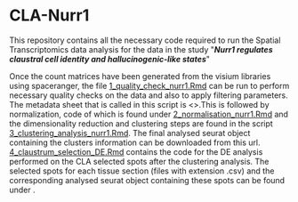 # CLA-Nurr1
This repository contains all the necessary code required to run the Spatial Transcriptomics data analysis for the data in the study "**_Nurr1 regulates claustral cell identity and hallucinogenic-like states_**"

Once the count matrices have been generated from the visium libraries using spaceranger, the file [1_quality_check_nurr1.Rmd](CLA-Nurr1/1_quality_check_nurr1.Rmd) can be run to perform necessary quality checks on the data and also to apply filtering parameters. The metadata sheet that is called in this script is <>.This is followed by normalization, code of which is found under [2_normalisation_nurr1.Rmd](CLA-Nurr1/2_normalisation_nurr1.Rmd) and the dimensionality reduction and clustering steps are found in the script [3_clustering_analysis_nurr1.Rmd](CLA-Nurr1/3_clustering_analysis_nurr1.Rmd). The final analysed seurat object containing the clusters information can be downloaded from this url.
[4_claustrum_selection_DE.Rmd](CLA/4_claustrum_selection_DE.Rmd) contains the code for the DE analysis performed on the CLA selected spots after the clustering analysis.
The selected spots for each tissue section (files with extension .csv) and the corresponding analysed seurat object containing these spots can be found under <url>.
